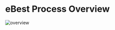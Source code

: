 # eBest Process Overview
![overview](https://github.com/yoonsungkim87/stock_trade/blob/master/stock.png)
